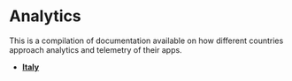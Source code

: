 # Analytics

This is a compilation of documentation available on how different countries approach analytics and telemetry of their apps.

* [**Italy**](https://github.com/immuni-app/immuni-documentation/blob/master/Privacy-Preserving%20Analytics.md)
